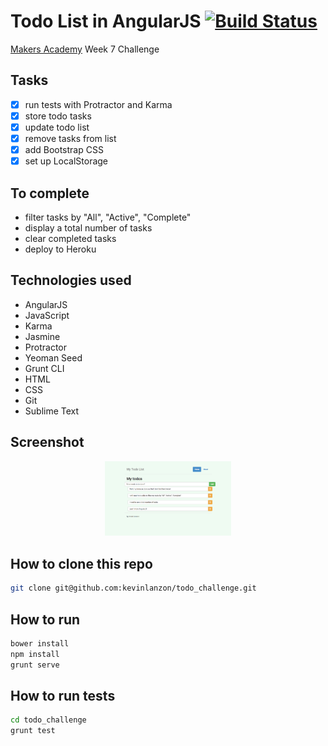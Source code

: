 Todo List in AngularJS   [![Build Status](https://travis-ci.org/kevinlanzon/todo_challenge.svg?branch=master)](https://travis-ci.org/kevinlanzon/todo_challenge)
==========
[Makers Academy](http://www.makersacademy.com) Week 7 Challenge

Tasks
----
-  [x] run tests with Protractor and Karma
-  [x] store todo tasks
-  [x] update todo list
-  [x] remove tasks from list
-  [x] add Bootstrap CSS
-  [x] set up LocalStorage

To complete
----
- filter tasks by "All", "Active", "Complete"
- display a total number of tasks
- clear completed tasks
- deploy to Heroku

Technologies used
----
- AngularJS
- JavaScript
- Karma
- Jasmine
- Protractor
- Yeoman Seed
- Grunt CLI
- HTML
- CSS
- Git
- Sublime Text


Screenshot
---
<div align="center">
        <img width="40%" src="/app/images/Screen Shot 2015-03-22 at 22.31.43 (2).png">
</div>


How to clone this repo
----
```sh
git clone git@github.com:kevinlanzon/todo_challenge.git
```

How to run
----
```sh
bower install
npm install
grunt serve

```

How to run tests
----
```sh
cd todo_challenge
grunt test
```

